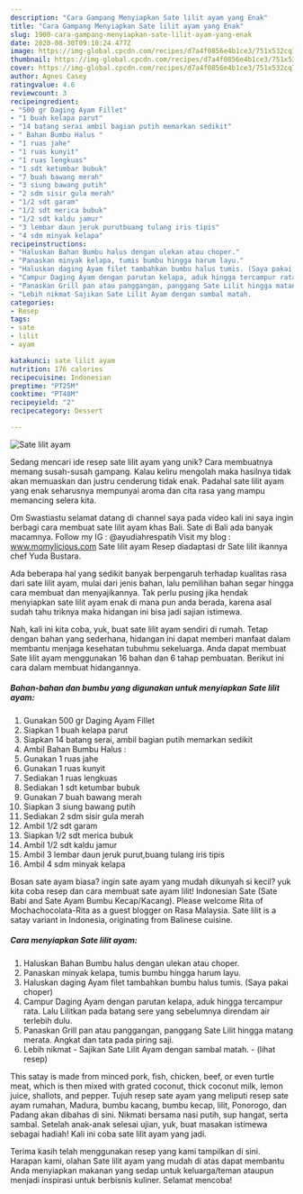 ```yaml
---
description: "Cara Gampang Menyiapkan Sate lilit ayam yang Enak"
title: "Cara Gampang Menyiapkan Sate lilit ayam yang Enak"
slug: 1900-cara-gampang-menyiapkan-sate-lilit-ayam-yang-enak
date: 2020-08-30T09:10:24.477Z
image: https://img-global.cpcdn.com/recipes/d7a4f0856e4b1ce3/751x532cq70/sate-lilit-ayam-foto-resep-utama.jpg
thumbnail: https://img-global.cpcdn.com/recipes/d7a4f0856e4b1ce3/751x532cq70/sate-lilit-ayam-foto-resep-utama.jpg
cover: https://img-global.cpcdn.com/recipes/d7a4f0856e4b1ce3/751x532cq70/sate-lilit-ayam-foto-resep-utama.jpg
author: Agnes Casey
ratingvalue: 4.6
reviewcount: 3
recipeingredient:
- "500 gr Daging Ayam Fillet"
- "1 buah kelapa parut"
- "14 batang serai ambil bagian putih memarkan sedikit"
- " Bahan Bumbu Halus "
- "1 ruas jahe"
- "1 ruas kunyit"
- "1 ruas lengkuas"
- "1 sdt ketumbar bubuk"
- "7 buah bawang merah"
- "3 siung bawang putih"
- "2 sdm sisir gula merah"
- "1/2 sdt garam"
- "1/2 sdt merica bubuk"
- "1/2 sdt kaldu jamur"
- "3 lembar daun jeruk purutbuang tulang iris tipis"
- "4 sdm minyak kelapa"
recipeinstructions:
- "Haluskan Bahan Bumbu halus dengan ulekan atau choper."
- "Panaskan minyak kelapa, tumis bumbu hingga harum layu."
- "Haluskan daging Ayam filet tambahkan bumbu halus tumis. (Saya pakai choper)"
- "Campur Daging Ayam dengan parutan kelapa, aduk hingga tercampur rata. Lalu Lilitkan pada batang sere yang sebelumnya direndam air terlebih dulu."
- "Panaskan Grill pan atau panggangan, panggang Sate Lilit hingga matang merata. Angkat dan tata pada piring saji."
- "Lebih nikmat Sajikan Sate Lilit Ayam dengan sambal matah.             (lihat resep)"
categories:
- Resep
tags:
- sate
- lilit
- ayam

katakunci: sate lilit ayam 
nutrition: 176 calories
recipecuisine: Indonesian
preptime: "PT25M"
cooktime: "PT48M"
recipeyield: "2"
recipecategory: Dessert

---
```



![Sate lilit ayam](https://img-global.cpcdn.com/recipes/d7a4f0856e4b1ce3/751x532cq70/sate-lilit-ayam-foto-resep-utama.jpg)

Sedang mencari ide resep sate lilit ayam yang unik? Cara membuatnya memang susah-susah gampang. Kalau keliru mengolah maka hasilnya tidak akan memuaskan dan justru cenderung tidak enak. Padahal sate lilit ayam yang enak seharusnya mempunyai aroma dan cita rasa yang mampu memancing selera kita.

Om Swastiastu selamat datang di channel saya pada video kali ini saya ingin berbagi cara membuat sate lilit ayam khas Bali. Sate di Bali ada banyak macamnya. Follow my IG : @ayudiahrespatih Visit my blog : www.momylicious.com Sate lilit ayam Resep diadaptasi dr Sate lilit ikannya chef Yuda Bustara.

Ada beberapa hal yang sedikit banyak berpengaruh terhadap kualitas rasa dari sate lilit ayam, mulai dari jenis bahan, lalu pemilihan bahan segar hingga cara membuat dan menyajikannya. Tak perlu pusing jika hendak menyiapkan sate lilit ayam enak di mana pun anda berada, karena asal sudah tahu triknya maka hidangan ini bisa jadi sajian istimewa.


Nah, kali ini kita coba, yuk, buat sate lilit ayam sendiri di rumah. Tetap dengan bahan yang sederhana, hidangan ini dapat memberi manfaat dalam membantu menjaga kesehatan tubuhmu sekeluarga. Anda dapat membuat Sate lilit ayam menggunakan 16 bahan dan 6 tahap pembuatan. Berikut ini cara dalam membuat hidangannya.

<!--inarticleads1-->

##### Bahan-bahan dan bumbu yang digunakan untuk menyiapkan Sate lilit ayam:

1. Gunakan 500 gr Daging Ayam Fillet
1. Siapkan 1 buah kelapa parut
1. Siapkan 14 batang serai, ambil bagian putih memarkan sedikit
1. Ambil  Bahan Bumbu Halus :
1. Gunakan 1 ruas jahe
1. Gunakan 1 ruas kunyit
1. Sediakan 1 ruas lengkuas
1. Sediakan 1 sdt ketumbar bubuk
1. Gunakan 7 buah bawang merah
1. Siapkan 3 siung bawang putih
1. Sediakan 2 sdm sisir gula merah
1. Ambil 1/2 sdt garam
1. Siapkan 1/2 sdt merica bubuk
1. Ambil 1/2 sdt kaldu jamur
1. Ambil 3 lembar daun jeruk purut,buang tulang iris tipis
1. Ambil 4 sdm minyak kelapa


Bosan sate ayam biasa? ingin sate ayam yang mudah dikunyah si kecil? yuk kita coba resep dan cara membuat sate ayam lilit! Indonesian Sate (Sate Babi and Sate Ayam Bumbu Kecap/Kacang). Please welcome Rita of Mochachocolata-Rita as a guest blogger on Rasa Malaysia. Sate lilit is a satay variant in Indonesia, originating from Balinese cuisine. 

<!--inarticleads2-->

##### Cara menyiapkan Sate lilit ayam:

1. Haluskan Bahan Bumbu halus dengan ulekan atau choper.
1. Panaskan minyak kelapa, tumis bumbu hingga harum layu.
1. Haluskan daging Ayam filet tambahkan bumbu halus tumis. (Saya pakai choper)
1. Campur Daging Ayam dengan parutan kelapa, aduk hingga tercampur rata. Lalu Lilitkan pada batang sere yang sebelumnya direndam air terlebih dulu.
1. Panaskan Grill pan atau panggangan, panggang Sate Lilit hingga matang merata. Angkat dan tata pada piring saji.
1. Lebih nikmat - Sajikan Sate Lilit Ayam dengan sambal matah. -             (lihat resep)


This satay is made from minced pork, fish, chicken, beef, or even turtle meat, which is then mixed with grated coconut, thick coconut milk, lemon juice, shallots, and pepper. Tujuh resep sate ayam yang meliputi resep sate ayam rumahan, Madura, bumbu kacang, bumbu kecap, lilit, Ponorogo, dan Padang akan dibahas di sini. Nikmati bersama nasi putih, sup hangat, serta sambal. Setelah anak-anak selesai ujian, yuk, buat masakan istimewa sebagai hadiah! Kali ini coba sate lilit ayam yang jadi. 

Terima kasih telah menggunakan resep yang kami tampilkan di sini. Harapan kami, olahan Sate lilit ayam yang mudah di atas dapat membantu Anda menyiapkan makanan yang sedap untuk keluarga/teman ataupun menjadi inspirasi untuk berbisnis kuliner. Selamat mencoba!
